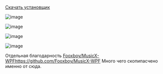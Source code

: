 [Скачать установщик](https://github.com/MaKrotos/Music-M/releases/download/0.1.5.6/Setup.VK.M.exe)

![image](https://github.com/MaKrotos/Music-M/assets/43302537/1c1cc594-1f86-4613-acd2-cf71870018f3)

![image](https://github.com/MaKrotos/Music-M/assets/43302537/41d13b1a-8a65-43bf-bd04-c233100ffb3d)

![image](https://github.com/MaKrotos/Music-M/assets/43302537/99247c70-5d35-47fe-b69c-50274b339f1e)

![image](https://github.com/MaKrotos/Music-M/assets/43302537/cbb60515-37c5-4b82-9bf4-d600d7005b68)


Отдельная благодарность [Fooxboy/MusicX-WPF](https://github.com/Fooxboy/MusicX-WPF)https://github.com/Fooxboy/MusicX-WPF
Много чего скопипасчено именно от сюда.
